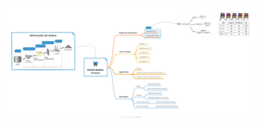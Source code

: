 <p align="center">
  <img alt="JPG" src="https://github.com/GabrieleAraujo/database-data-mining/blob/main/Market_Basket%20_Analysis.png" />
</p>
